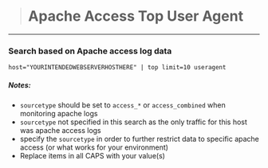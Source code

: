 ># Apache Access Top User Agent
-----

### Search based on Apache access log data

```
host="YOURINTENDEDWEBSERVERHOSTHERE" | top limit=10 useragent
```

##### Notes:
- `sourcetype` should be set to `access_*` or `access_combined` when monitoring apache logs
- `sourcetype` not specified in this search as the only traffic for this host was apache access logs
- specify the `sourcetype` in order to further restrict data to specific apache access (or what works for your environment)
- Replace items in all CAPS with your value(s)